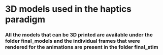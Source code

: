 # 3D models used in the haptics paradigm

### All the models that can be 3D printed are available under the folder final_models and the individual frames that were rendered for the animations are present in the folder final_stim
